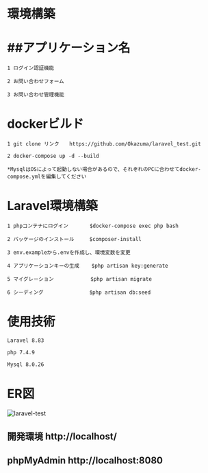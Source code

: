 環境構築　　
=====
##アプリケーション名  
=====
    1 ログイン認証機能  
    
    2 お問い合わせフォーム 
    
    3 お問い合わせ管理機能  
    
dockerビルド  
=====
    1 git clone リンク　　https://github.com/Okazuma/laravel_test.git  
    
    2 docker-compose up -d --build  
    
    *MysqlはOSによって起動しない場合があるので、それぞれのPCに合わせてdocker-compose.ymlを編集してください

Laravel環境構築  
=====
    1 phpコンテナにログイン       $docker-compose exec php bash  
    
    2 パッケージのインストール     $composer-install  
    
    3 env.exampleから.envを作成し、環境変数を変更  
    
    4 アプリケーションキーの生成    $php artisan key:generate  
    
    5 マイグレーション            $php artisan migrate  
    
    6 シーディング               $php artisan db:seed  

使用技術  
=====
    Laravel 8.83  
    
    php 7.4.9  
    
    Mysql 8.0.26  

ER図  
=====
![laravel-test](https://github.com/Okazuma/laravel_test/assets/160417297/0601e39a-fcd4-42ac-a63a-37a6885b512d) 


開発環境   http://localhost/  
-----

phpMyAdmin   http://localhost:8080  
-----


